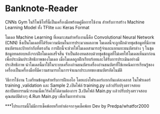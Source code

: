 # Banknote-Reader
CNNs Gym
  ในรีโพซิโทรี่นี้เป็นเครื่องมือพร้อมคู่มือการใช้งาน สำหรับการสร้าง Machine Learning Model ทั้ง TFlite เเละ Keras Format

  โมเดล Machine Learning ที่เหมาะสมสำหรับงานนี้คือ Convolutional Neural Network (CNN) ซึ่งเป็นโมเดลที่ได้รับความนิยมในการประมวลผลภาพ โมเดลนี้จะถูกฝึกด้วยชุดข้อมูลที่มีภาพธนบัตรและป้ายกำกับที่ตรงกัน การฝึกนี้จะช่วยให้โมเดลสามารถรู้จำและแยกแยะธนบัตรต่าง ๆ ในชุดข้อมูลทดสอบหลังจากฝึกโมเดลเสร็จสิ้น จำเป็นต้องทดสอบด้วยชุดข้อมูลที่ไม่เคยให้โมเดลเห็นมาก่อน เพื่อประเมินประสิทธิภาพของโมเดล เมื่อโมเดลถูกฝึกเรียบร้อยและได้รับการประเมินอย่างมีประสิทธิภาพ นำโมเดลนี้มาใช้ในระบบเครื่องอ่านธนบัตรเครื่องอ่านธนบัตรที่ใช้เทคนิคการเรียนรู้ของเครื่องเป็นเครื่องมือที่มีความสามารถในการจำแนกประเภทของธนบัตรอัตโนมัติ

  วิธีการใช้งาน
  1.เตรียมข้อมูลสำหรับการฝึกเอไอ โดยเเบ่งโฟรเดอร์เเยกกันเเต่ละคลาส ในโฟรเดอร์ training ,validation และ Sample
  2.เปิดไฟล์ training.py เเล้วปรับปรุงตรวจสอบสถาปัตยกรรมนิวรอนเน็ตเวิร์คให้ได้ตามต้องการ
  3.เปิดไฟล์ Main.py เเล้วปรับปรุงตรวจสอบคุณสมบัติต่างๆ
  4.Run Main.py เพื่อเริ่มการทำงาน

  ***โปรเเกรมนี้ไม่มีการเช็คพ้อยหรือทำต่อจากจุดเช็คพ้อย
  Dev by Predpa/whatfor2000

